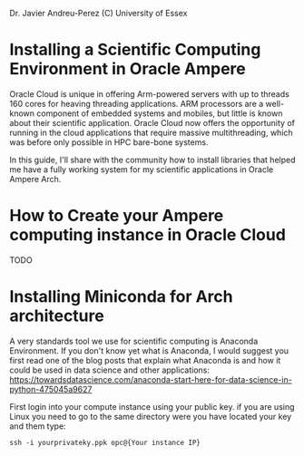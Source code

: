 Dr. Javier Andreu-Perez (C) University of Essex

# Installing a Scientific Computing Environment in Oracle Ampere

Oracle Cloud is unique in offering Arm-powered servers with up to threads 160 cores for heaving threading applications. ARM processors are a well-known component of embedded systems and mobiles, but little is known about their scientific application. Oracle Cloud now offers the opportunity of running in the cloud applications that require massive multithreading, which was before only possible in HPC bare-bone systems.

In this guide, I'll share with the community how to install libraries that helped me have a fully working system for my scientific applications in Oracle Ampere Arch.

# How to Create your Ampere computing instance in Oracle Cloud

TODO

# Installing Miniconda for Arch architecture

A very standards tool we use for scientific computing is Anaconda Environment. If you don't know yet what is Anaconda, I would suggest you first read one of the blog posts that explain what Anaconda is and how it could be used in data science and other applications: https://towardsdatascience.com/anaconda-start-here-for-data-science-in-python-475045a9627

First login into your compute instance using your public key. if you are using Linux you need to go to the same directory were you have located your key and them type:

```
ssh -i yourprivateky.ppk opc@{Your instance IP}
```




